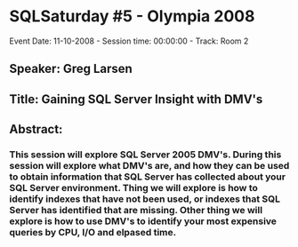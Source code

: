 # SQLSaturday #5 - Olympia 2008
Event Date: 11-10-2008 - Session time: 00:00:00 - Track: Room 2
## Speaker: Greg Larsen
## Title: Gaining SQL Server Insight with DMV's
## Abstract:
### This session will explore SQL Server 2005 DMV's.  During this session will explore what DMV's are, and how they can be used to obtain information that SQL Server has collected about your SQL Server environment.  Thing we will explore is how to identify indexes that have not been used, or indexes that SQL Server has identified that are missing.  Other thing we will explore is how to use DMV's to identify your most expensive queries by CPU, I/O and elpased time.
